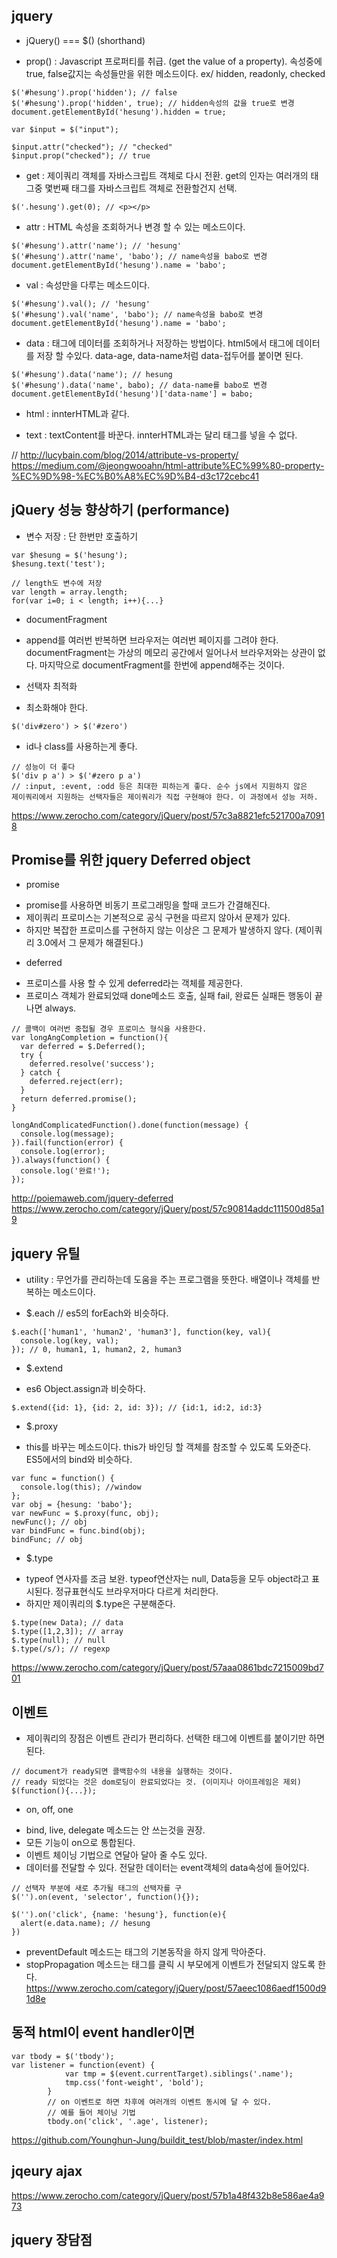 ## jquery
- jQuery() === $() (shorthand)

- prop() : Javascript 프로퍼티를 취급. (get the value of a property). 속성중에 true, false값지는 속성들만을 위한 메소드이다. ex/ hidden, readonly, checked
```
$('#hesung').prop('hidden'); // false
$('#hesung').prop('hidden', true); // hidden속성의 값을 true로 변경
document.getElementById('hesung').hidden = true;
```

```
var $input = $("input");

$input.attr("checked"); // "checked"
$input.prop("checked"); // true
```
- get : 제이쿼리 객체를 자바스크립트 객체로 다시 전환. get의 인자는 여러개의 태그중 몇번째 태그를 자바스크립트 객체로 전환할건지 선택.
```
$('.hesung').get(0); // <p></p>
```
- attr : HTML 속성을 조회하거나 변경 할 수 있는 메소드이다.
```
$('#hesung').attr('name'); // 'hesung'
$('#hesung').attr('name', 'babo'); // name속성을 babo로 변경
document.getElementById('hesung').name = 'babo';
```
- val : 속성만을 다루는 메소드이다.
```
$('#hesung').val(); // 'hesung'
$('#hesung').val('name', 'babo'); // name속성을 babo로 변경
document.getElementById('hesung').name = 'babo'; 
```
- data : 태그에 데이터를 조회하거나 저장하는 방법이다. html5에서 태그에 데이터를 저장 할 수있다. data-age, data-name처럼 data-접두어를 붙이면 된다.
```
$('#hesung').data('name'); // hesung
$('#hesung').data('name', babo); // data-name를 babo로 변경
document.getElementById('hesung')['data-name'] = babo;
```
- html : innterHTML과 같다.

- text : textContent를 바꾼다. innterHTML과는 달리 태그를 넣을 수 없다.

// http://lucybain.com/blog/2014/attribute-vs-property/
https://medium.com/@jeongwooahn/html-attribute%EC%99%80-property-%EC%9D%98-%EC%B0%A8%EC%9D%B4-d3c172cebc41

## jQuery 성능 향상하기 (performance)
* 변수 저장 : 단 한번만 호출하기
```
var $hesung = $('hesung');
$hesung.text('test');

// length도 변수에 저장
var length = array.length;
for(var i=0; i < length; i++){...}
```
* documentFragment
- append를 여러번 반복하면 브라우저는 여러번 페이지를 그려야 한다. documentFragment는 가상의 메모리 공간에서 일어나서 브라우저와는 상관이 없다. 마지막으로 documentFragment를 한번에 append해주는 것이다.

* 선택자 최적화
- 최소화해야 한다. 
```
$('div#zero') > $('#zero')
```
- id나 class를 사용하는게 좋다.
```
// 성능이 더 좋다
$('div p a') > $('#zero p a')
// :input, :event, :odd 등은 최대한 피하는게 좋다. 순수 js에서 지원하지 않은 
제이쿼리에서 지원하는 선택자들은 제이쿼리가 직접 구현해야 한다. 이 과정에서 성능 저하.
```
https://www.zerocho.com/category/jQuery/post/57c3a8821efc521700a70918

## Promise를 위한 jquery Deferred object
* promise
- promise를 사용하면 비동기 프로그래밍을 할때 코드가 간결해진다.
- 제이쿼리 프로미스는 기본적으로 공식 구현을 따르지 않아서 문제가 있다. 
- 하지만 복잡한 프로미스를 구현하지 않는 이상은 그 문제가 발생하지 않다. (제이쿼리 3.0에서 그 문제가 해결된다.)
* deferred
- 프로미스를 사용 할 수 있게 deferred라는 객체를 제공한다.
- 프로미스 객체가 완료되었때 done메소드 호출, 실패 fail, 완료든 실패든 행동이 끝나면 always.
```
// 콜백이 여러번 중첩될 경우 프로미스 형식을 사용한다.
var longAngCompletion = function(){
  var deferred = $.Deferred();
  try {
    deferred.resolve('success');
  } catch {
    deferred.reject(err);
  }
  return deferred.promise();
}

longAndComplicatedFunction().done(function(message) {
  console.log(message);
}).fail(function(error) {
  console.log(error);
}).always(function() {
  console.log('완료!');
});
```
http://poiemaweb.com/jquery-deferred
https://www.zerocho.com/category/jQuery/post/57c90814addc111500d85a19

## jquery 유틸
- utility : 무언가를 관리하는데 도움을 주는 프로그램을 뜻한다. 배열이나 객체를 반복하는 메소드이다. 
* $.each
// es5의 forEach와 비슷하다.
```
$.each(['human1', 'human2', 'human3'], function(key, val){
  console.log(key, val);
}); // 0, human1, 1, human2, 2, human3
```
* $.extend
- es6 Object.assign과 비슷하다.
```
$.extend({id: 1}, {id: 2, id: 3}); // {id:1, id:2, id:3}
```
* $.proxy
- this를 바꾸는 메소드이다. this가 바인딩 할 객체를 참조할 수 있도록 도와준다. ES5에서의 bind와 비슷하다.
```
var func = function() {
  console.log(this); //window
};
var obj = {hesung: 'babo'};
var newFunc = $.proxy(func, obj);
newFunc(); // obj
var bindFunc = func.bind(obj);
bindFunc; // obj
```
* $.type
-  typeof 연사자를 조금 보완. typeof연산자는 null, Data등을 모두 object라고 표시된다. 정규표현식도 브라우저마다 다르게 처리한다.
- 하지만 제이쿼리의 $.type은 구분해준다.
```
$.type(new Data); // data
$.type([1,2,3]); // array
$.type(null); // null
$.type(/s/); // regexp
```
https://www.zerocho.com/category/jQuery/post/57aaa0861bdc7215009bd701

## 이벤트
- 제이쿼리의 장점은 이벤트 관리가 편리하다. 선택한 태그에 이벤트를 붙이기만 하면 된다.
```
// document가 ready되면 콜백함수의 내용을 실행하는 것이다.
// ready 되었다는 것은 dom로딩이 완료되었다는 것. (이미지나 아이프레임은 제외)
$(function(){...});
```
* on, off, one
- bind, live, delegate 메소드는 안 쓰는것을 권장.
- 모든 기능이 on으로 통합된다.
- 이벤트 체이닝 기법으로 연달아 달아 줄 수도 있다.
- 데이터를 전달할 수 있다. 전달한 데이터는 event객체의 data속성에 들어있다.
```
// 선택자 부분에 새로 추가될 태그의 선택자를 구           
$('').on(event, 'selector', function(){});

$('').on('click', {name: 'hesung'}, function(e){
  alert(e.data.name); // hesung
})
```
- preventDefault 메소드는 태그의 기본동작을 하지 않게 막아준다.
- stopPropagation 메소드는 태그를 클릭 시 부모에게 이벤트가 전달되지 않도록 한다.
https://www.zerocho.com/category/jQuery/post/57aeec1086aedf1500d91d8e

## 동적 html이 event handler이면
```
var tbody = $('tbody');     
var listener = function(event) {
            var tmp = $(event.currentTarget).siblings('.name');
            tmp.css('font-weight', 'bold');
        }
        // on 이벤트로 하면 차후에 여러개의 이벤트 동시에 달 수 있다.
        // 예를 들어 체이닝 기법
        tbody.on('click', '.age', listener);
```
https://github.com/Younghun-Jung/buildit_test/blob/master/index.html

## jqeury ajax
https://www.zerocho.com/category/jQuery/post/57b1a48f432b8e586ae4a973

## jquery 장담점